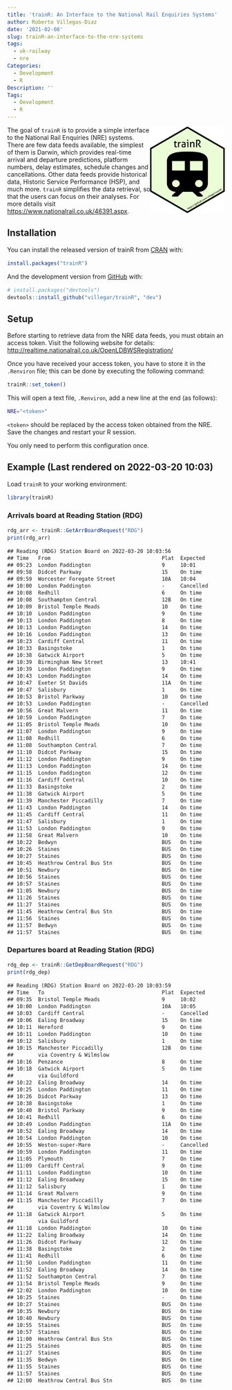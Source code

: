 ```yaml
---
title: 'trainR: An Interface to the National Rail Enquiries Systems'
author: Roberto Villegas-Diaz
date: '2021-02-08'
slug: trainR-an-interface-to-the-nre-systems
tags:
  - uk-railway
  - nre
Categories:
  - Development
  - R
Description: ''
Tags:
  - Development
  - R
---
```


<img src="https://raw.githubusercontent.com/villegar/trainR/main/inst/images/logo.png" alt="logo" align="right" height=200px/>

The goal of `trainR` is to provide a simple interface to the 
National Rail Enquiries (NRE) systems. There are few data feeds 
available, the simplest of them is Darwin, which provides real-time 
arrival and departure predictions, platform numbers, delay estimates, 
schedule changes and cancellations. Other data feeds provide historical 
data, Historic Service Performance (HSP), and much more. `trainR` 
simplifies the data retrieval, so that the users can focus on their 
analyses. For more details visit 
https://www.nationalrail.co.uk/46391.aspx.

## Installation

You can install the released version of trainR from [CRAN](https://CRAN.R-project.org) with:

``` r
install.packages("trainR")
```

And the development version from [GitHub](https://github.com/) with:

``` r
# install.packages("devtools")
devtools::install_github("villegar/trainR", "dev")
```

## Setup
Before starting to retrieve data from the NRE data feeds, you must obtain an access token. 
Visit the following website for details: http://realtime.nationalrail.co.uk/OpenLDBWSRegistration/

Once you have received your access token, you have to store it in the `.Renviron` file; this can be 
done by executing the following command:


```r
trainR::set_token()
```

This will open a text file, `.Renviron`, add a new line at the end (as follows):

```bash
NRE="<token>"
```

`<token>` should be replaced by the access token obtained from the NRE. Save the changes and restart 
your R session.

You only need to perform this configuration once.

## Example (Last rendered on 2022-03-20 10:03)

Load `trainR` to your working environment:

```r
library(trainR)
```

### Arrivals board at Reading Station (RDG)


```r
rdg_arr <- trainR::GetArrBoardRequest("RDG")
print(rdg_arr)
```

```
## Reading (RDG) Station Board on 2022-03-20 10:03:56
## Time   From                                    Plat  Expected
## 09:23  London Paddington                       9     10:01
## 09:58  Didcot Parkway                          15    On time
## 09:59  Worcester Foregate Street               10A   10:04
## 10:00  London Paddington                       -     Cancelled
## 10:08  Redhill                                 6     On time
## 10:08  Southampton Central                     12B   On time
## 10:09  Bristol Temple Meads                    10    On time
## 10:10  London Paddington                       9     On time
## 10:13  London Paddington                       8     On time
## 10:13  London Paddington                       14    On time
## 10:16  London Paddington                       13    On time
## 10:23  Cardiff Central                         11    On time
## 10:33  Basingstoke                             1     On time
## 10:38  Gatwick Airport                         5     On time
## 10:39  Birmingham New Street                   13    10:41
## 10:39  London Paddington                       9     On time
## 10:43  London Paddington                       14    On time
## 10:47  Exeter St Davids                        11A   On time
## 10:47  Salisbury                               1     On time
## 10:53  Bristol Parkway                         10    On time
## 10:53  London Paddington                       -     Cancelled
## 10:56  Great Malvern                           11    On time
## 10:59  London Paddington                       7     On time
## 11:05  Bristol Temple Meads                    10    On time
## 11:07  London Paddington                       9     On time
## 11:08  Redhill                                 6     On time
## 11:08  Southampton Central                     7     On time
## 11:10  Didcot Parkway                          15    On time
## 11:12  London Paddington                       9     On time
## 11:13  London Paddington                       14    On time
## 11:15  London Paddington                       12    On time
## 11:16  Cardiff Central                         10    On time
## 11:33  Basingstoke                             2     On time
## 11:38  Gatwick Airport                         5     On time
## 11:39  Manchester Piccadilly                   7     On time
## 11:43  London Paddington                       14    On time
## 11:45  Cardiff Central                         11    On time
## 11:47  Salisbury                               1     On time
## 11:53  London Paddington                       9     On time
## 11:58  Great Malvern                           10    On time
## 10:22  Bedwyn                                  BUS   On time
## 10:26  Staines                                 BUS   On time
## 10:27  Staines                                 BUS   On time
## 10:45  Heathrow Central Bus Stn                BUS   On time
## 10:51  Newbury                                 BUS   On time
## 10:56  Staines                                 BUS   On time
## 10:57  Staines                                 BUS   On time
## 11:05  Newbury                                 BUS   On time
## 11:26  Staines                                 BUS   On time
## 11:27  Staines                                 BUS   On time
## 11:45  Heathrow Central Bus Stn                BUS   On time
## 11:56  Staines                                 BUS   On time
## 11:57  Bedwyn                                  BUS   On time
## 11:57  Staines                                 BUS   On time
```

### Departures board at Reading Station (RDG)


```r
rdg_dep <- trainR::GetDepBoardRequest("RDG")
print(rdg_dep)
```

```
## Reading (RDG) Station Board on 2022-03-20 10:03:59
## Time   To                                      Plat  Expected
## 09:35  Bristol Temple Meads                    9     10:02
## 10:00  London Paddington                       10A   10:05
## 10:03  Cardiff Central                         -     Cancelled
## 10:06  Ealing Broadway                         15    On time
## 10:11  Hereford                                9     On time
## 10:11  London Paddington                       10    On time
## 10:12  Salisbury                               1     On time
## 10:15  Manchester Piccadilly                   12B   On time
##        via Coventry & Wilmslow                 
## 10:16  Penzance                                8     On time
## 10:18  Gatwick Airport                         5     On time
##        via Guildford                           
## 10:22  Ealing Broadway                         14    On time
## 10:25  London Paddington                       11    On time
## 10:26  Didcot Parkway                          13    On time
## 10:38  Basingstoke                             1     On time
## 10:40  Bristol Parkway                         9     On time
## 10:41  Redhill                                 6     On time
## 10:49  London Paddington                       11A   On time
## 10:52  Ealing Broadway                         14    On time
## 10:54  London Paddington                       10    On time
## 10:55  Weston-super-Mare                       -     Cancelled
## 10:59  London Paddington                       11    On time
## 11:05  Plymouth                                7     On time
## 11:09  Cardiff Central                         9     On time
## 11:11  London Paddington                       10    On time
## 11:12  Ealing Broadway                         15    On time
## 11:12  Salisbury                               1     On time
## 11:14  Great Malvern                           9     On time
## 11:15  Manchester Piccadilly                   7     On time
##        via Coventry & Wilmslow                 
## 11:18  Gatwick Airport                         5     On time
##        via Guildford                           
## 11:18  London Paddington                       10    On time
## 11:22  Ealing Broadway                         14    On time
## 11:26  Didcot Parkway                          12    On time
## 11:38  Basingstoke                             2     On time
## 11:41  Redhill                                 6     On time
## 11:50  London Paddington                       11    On time
## 11:52  Ealing Broadway                         14    On time
## 11:52  Southampton Central                     7     On time
## 11:54  Bristol Temple Meads                    9     On time
## 12:02  London Paddington                       10    On time
## 10:25  Staines                                 -     On time
## 10:27  Staines                                 BUS   On time
## 10:35  Newbury                                 BUS   On time
## 10:40  Newbury                                 BUS   On time
## 10:55  Staines                                 BUS   On time
## 10:57  Staines                                 BUS   On time
## 11:00  Heathrow Central Bus Stn                BUS   On time
## 11:25  Staines                                 BUS   On time
## 11:27  Staines                                 BUS   On time
## 11:35  Bedwyn                                  BUS   On time
## 11:55  Staines                                 BUS   On time
## 11:57  Staines                                 BUS   On time
## 12:00  Heathrow Central Bus Stn                BUS   On time
```
